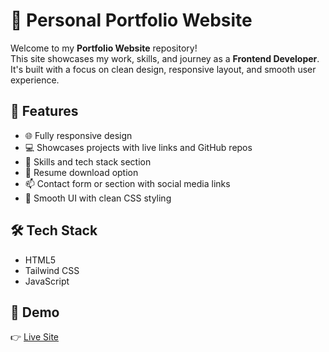 # 💼 Personal Portfolio Website

Welcome to my **Portfolio Website** repository!  
This site showcases my work, skills, and journey as a **Frontend Developer**. It's built with a focus on clean design, responsive layout, and smooth user experience.

## 🚀 Features

- 🌐 Fully responsive design
- 💻 Showcases projects with live links and GitHub repos
- 🧠 Skills and tech stack section
- 📄 Resume download option 
- 📫 Contact form or section with social media links
- 🎨 Smooth UI with clean CSS styling

## 🛠️ Tech Stack

- HTML5   
- Tailwind CSS
- JavaScript   


## 📸 Demo

👉 [Live Site](https://your-portfolio-url.com)  


